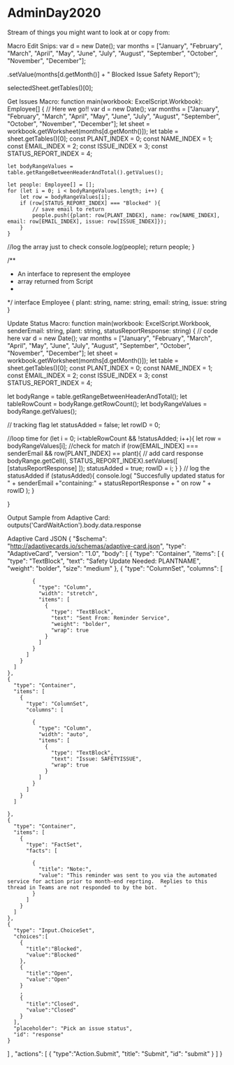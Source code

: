 # AdminDay2020
Stream of things you might want to look at or copy from:


Macro Edit Snips:
var d = new Date();
var months = ["January", "February", "March", "April", "May", "June", "July", "August", "September", "October", "November", "December"];

.setValue(months[d.getMonth()] + " Blocked Issue Safety Report");

selectedSheet.getTables()[0];



Get Issues Macro:
function main(workbook: ExcelScript.Workbook): Employee[] {
    // Here we go!!
    var d = new Date();
    var months = ["January", "February", "March", "April", "May", "June", "July", "August", "September", "October", "November", "December"];
    let sheet = workbook.getWorksheet(months[d.getMonth()]);
    let table = sheet.getTables()[0];
    const PLANT_INDEX = 0;
    const NAME_INDEX = 1;
    const EMAIL_INDEX = 2;
    const ISSUE_INDEX = 3;
    const STATUS_REPORT_INDEX = 4;

    let bodyRangeValues = table.getRangeBetweenHeaderAndTotal().getValues();

    let people: Employee[] = [];
    for (let i = 0; i < bodyRangeValues.length; i++) {
        let row = bodyRangeValues[i];
        if (row[STATUS_REPORT_INDEX] === "Blocked" ){
            // save email to return
            people.push({plant: row[PLANT_INDEX], name: row[NAME_INDEX], email: row[EMAIL_INDEX], issue: row[ISSUE_INDEX]});
        }
    }
//log the array just to check
console.log(people);
return people;
}

/**
 * An interface to represent the employee
 * array returned from Script
 * 
 */
interface Employee {
    plant: string,
    name: string,
    email: string,
    issue: string
}


Update Status Macro:
function main(workbook: ExcelScript.Workbook,
senderEmail: string,
plant: string,
statusReportResponse: string) 
{
    // code here
  var d = new Date();
  var months = ["January", "February", "March", "April", "May", "June", "July", "August", "September", "October", "November", "December"];
  let sheet = workbook.getWorksheet(months[d.getMonth()]);
  let table = sheet.getTables()[0];
  const PLANT_INDEX = 0;
  const NAME_INDEX = 1;
  const EMAIL_INDEX = 2;
  const ISSUE_INDEX = 3;
  const STATUS_REPORT_INDEX = 4;

  let bodyRange = table.getRangeBetweenHeaderAndTotal();
  let tableRowCount = bodyRange.getRowCount();
  let bodyRangeValues = bodyRange.getValues();
  
  // tracking flag
  let statusAdded = false;
let rowID = 0;

  //loop time
  for (let i = 0; i<tableRowCount && !statusAdded; i++){
    let row = bodyRangeValues[i];
    //check for match 
    if (row[EMAIL_INDEX] === senderEmail && row[PLANT_INDEX] == plant){
      // add card response
      bodyRange.getCell(i, STATUS_REPORT_INDEX).setValues([
        [statusReportResponse]
      ]);
        statusAdded = true;
        rowID = i;
    }
  }
  // log the statusAdded
  if (statusAdded){
    console.log(
      "Succesfully updated status for " + senderEmail +"containing:" + statusReportResponse + " on row " + rowID
    );
  }

}



Output Sample from Adaptive Card:
outputs('CardWaitAction').body.data.response


Adaptive Card JSON
{
  "$schema": "http://adaptivecards.io/schemas/adaptive-card.json",
  "type": "AdaptiveCard",
  "version": "1.0",
  "body": [
    {
      "type": "Container",
      "items": [
        {
          "type": "TextBlock",
          "text": "Safety Update Needed: PLANTNAME",
          "weight": "bolder",
          "size": "medium"
        },
        {
          "type": "ColumnSet",
          "columns": [
            
            {
              "type": "Column",
              "width": "stretch",
              "items": [
                {
                  "type": "TextBlock",
                  "text": "Sent From: Reminder Service",
                  "weight": "bolder",
                  "wrap": true
                }
              ]
            }
          ]
        }
      ]
    },
    {
      "type": "Container",
      "items": [
        {
          "type": "ColumnSet",
          "columns": [
            
            {
              "type": "Column",
              "width": "auto",
              "items": [
                {
                  "type": "TextBlock",
                  "text": "Issue: SAFETYISSUE",
                  "wrap": true
                }
              ]
            }
          ]
        }
      ]
        
    },
    {
      "type": "Container",
      "items": [
        {
          "type": "FactSet",
          "facts": [
            
            {
              "title": "Note:",
              "value": "This reminder was sent to you via the automated service for action prior to month-end reprting.  Replies to this thread in Teams are not responded to by the bot.  "
            }
          ]
        }
      ]
    },
    {
      "type": "Input.ChoiceSet",
      "choices":[
        {
          "title":"Blocked",
          "value":"Blocked"
        },
        {
          "title":"Open",
          "value":"Open"
        }
        ,
        {
          "title":"Closed",
          "value":"Closed"
        }
      ],
      "placeholder": "Pick an issue status",
      "id": "response"
    }
  ]
  ,
  "actions": [
    {
      "type":"Action.Submit",
      "title": "Submit",
      "id": "submit"
    }
  ]
}


